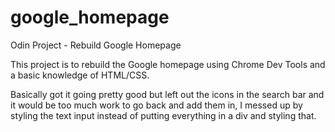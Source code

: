 # google_homepage
Odin Project - Rebuild Google Homepage

This project is to rebuild the Google homepage using Chrome Dev Tools and a basic knowledge of HTML/CSS.

Basically got it going pretty good but left out the icons in the search bar and it would be too much work to go back and add them in, I messed up by styling the text input instead of putting everything in a div and styling that.